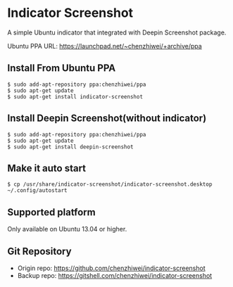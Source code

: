 # Indicator Screenshot

A simple Ubuntu indicator that integrated with Deepin Screenshot package.

Ubuntu PPA URL: <https://launchpad.net/~chenzhiwei/+archive/ppa>

## Install From Ubuntu PPA

```
$ sudo add-apt-repository ppa:chenzhiwei/ppa
$ sudo apt-get update
$ sudo apt-get install indicator-screenshot
```

## Install Deepin Screenshot(without indicator)

```
$ sudo add-apt-repository ppa:chenzhiwei/ppa
$ sudo apt-get update
$ sudo apt-get install deepin-screenshot
```

## Make it auto start

```
$ cp /usr/share/indicator-screenshot/indicator-screenshot.desktop ~/.config/autostart
```

## Supported platform

Only available on Ubuntu 13.04 or higher.

## Git Repository

* Origin repo: <https://github.com/chenzhiwei/indicator-screenshot>
* Backup repo: <https://gitshell.com/chenzhiwei/indicator-screenshot>
